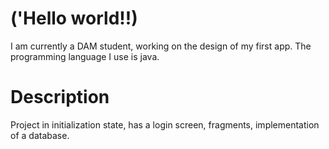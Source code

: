 # ('Hello world!!)
I am currently a DAM student, working on the design of my first app. The programming language I use is java.

# Description
Project in initialization state, has a login screen, fragments, implementation of a database.
